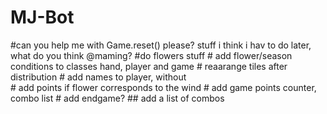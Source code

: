 # MJ-Bot
#can you help me with Game.reset() please?
stuff i think i hav to do later, what do you think @maming?
#do flowers stuff
	# add flower/season conditions to classes hand, player and game
	# reaarange tiles after distribution
	# add names to player, without 	
	# add points if flower corresponds to the wind
	# add game points counter, combo list
	# add endgame?
	## add a list of combos

